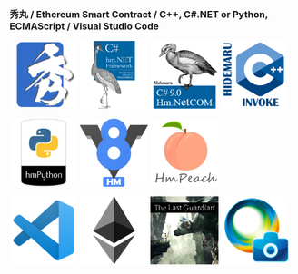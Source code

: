 ### 秀丸 / Ethereum Smart Contract / C++, C#.NET or Python, ECMAScript / Visual Studio Code

<img src="index_title_hm.png" width="120" height="120">
<a href="https://xn--pckzexbx21r8q9b.net/?page=nobu_tool_hm_dotnet"><img src="index_title_cs.png" width="120" height="120"></a>
<a href="https://xn--pckzexbx21r8q9b.net/?page=nobu_tool_hm_dotnet_pinvoke"><img src="index_title_cs_com.png" width="120" height="120"></a>
<a href="https://xn--pckzexbx21r8q9b.net/?page=nobu_tool_hm_cpp_invoke"><img src="index_title_cpp.png" width="120" height="120"></a>

<a href="https://xn--pckzexbx21r8q9b.net/?page=nobu_tool_hm_python3"><img src="index_title_py.png" width="120" height="120"></a>
<a href="https://xn--pckzexbx21r8q9b.net/?page=nobu_tool_hm_ecmascript"><img src="index_title_v8.png" width="120" height="120"></a>
<a href="https://xn--pckzexbx21r8q9b.net/?page=nobu_tool_hm_php"><img src="index_title_php.png" width="120" height="120"></a>

<a href="https://github.com/komiyamma/vscode_ripgrep_sjis"><img src="index_title_vsc.png" width="120" height="120"></a>
<a href="https://etherscan.io/address/0xe067433833636d2a5acbb42a219c7a97651e63bd#code"><img src="index_title_eth.png" width="120" height="120"></a>
<a href="https://en.wikipedia.org/wiki/The_Last_Guardian"><img src="index_title_tlg.png" width="120" height="120"></a>
<a href="https://ja.wikipedia.org/wiki/PlayMemories"><img src="index_title_pms.png" width="120" height="120"></a>


